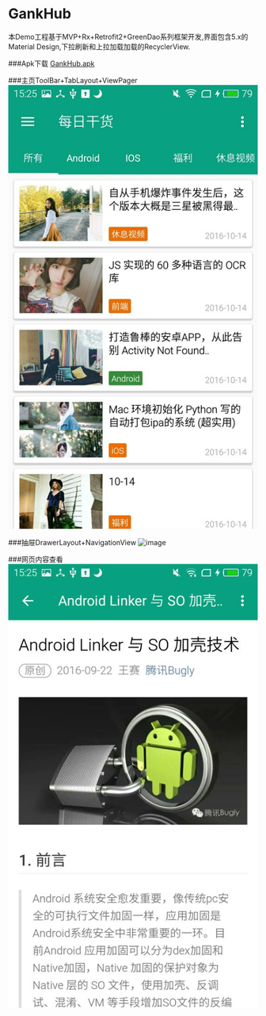 # GankHub
本Demo工程基于MVP+Rx+Retrofit2+GreenDao系列框架开发,界面包含5.x的Material Design,下拉刷新和上拉加载加载的RecyclerView.

###Apk下载
[GankHub.apk](https://raw.githubusercontent.com/pengliangAndroid/GankHub/master/app/Gankhub.apk)

###主页ToolBar+TabLayout+ViewPager  
![image](https://github.com/pengliangAndroid/GankHub/blob/master/image/image_4.jpg)  

###抽屉DrawerLayout+NavigationView
![image](https://github.com/pengliangAndroid/GankHub/blob/master/image/image_2.jpg)  

###网页内容查看
![image](https://github.com/pengliangAndroid/GankHub/blob/master/image/image_3.jpg)  


